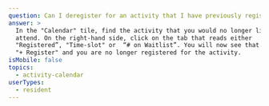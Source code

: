 ```yaml
---
question: Can I deregister for an activity that I have previously registered for?
answer: >
  In the "Calendar" tile, find the activity that you would no longer like to
  attend. On the right-hand side, click on the tab that reads either
  "Registered”, "Time-slot" or  “# on Waitlist”. You will now see that it reads
  "+ Register" and you are no longer registered for the activity.
isMobile: false
topics:
  - activity-calendar
userTypes:
  - resident
---
```

